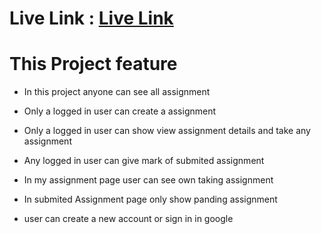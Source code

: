 # Live Link : [Live Link](link) 

# This Project feature

- In this project anyone can see all assignment 

- Only a logged in user can create a assignment

- Only a logged in user can show view assignment details and take any assignment

- Any logged in user can give mark of submited assignment

- In my assignment page user can see own taking assignment

- In submited Assignment page only show panding assignment

- user can create a new account or sign in in google




